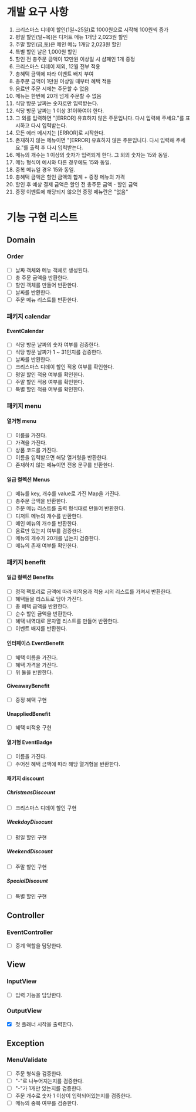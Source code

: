 # 개발 요구 사항
1. 크리스마스 디데이 할인(1일~25일)로 1000원으로 시작해
100원씩 증가
2. 평일 할인(일~목)은 디저트 메뉴 1개당 2,023원 할인
3. 주말 할인(금,토)은 메인 메뉴 1개당 2,023원 할인
4. 특별 할인 날은 1,000원 할인
5. 할인 전 총주문 금액이 12만원 이상일 시 샴페인 1개 증정
6. 크리스마스 디데이 제외, 12월 전부 적용
7. 총혜택 금액에 따라 이벤트 배지 부여
8. 총주문 금액이 1만원 이상일 때부터 혜택 적용
9. 음료만 주문 시에는 주문할 수 없음
10. 메뉴는 한번에 20개 넘게 주문할 수 없음
11. 식당 방문 날짜는 숫자로만 입력받는다.
12. 식당 방문 날짜는 1 이상 31이하여야 한다.
13. 그 외를 입력하면 "[ERROR] 유효하지 않은 주문입니다.
다시 입력해 주세요."를 표시하고 다시 입력받는다.
14. 모든 에러 메시지는 [ERROR]로 시작한다.
15. 존재하지 않는 메뉴이면 "[ERROR] 
유효하지 않은 주문입니다. 다시 입력해 주세요."를 출력 후
다시 입력받는다.
16. 메뉴의 개수는 1 이상의 숫자가 입력되게 한다. 
그 외의 숫자는 15와 동일.
17. 메뉴 형식이 예시와 다른 경우에도 15와 동일.
18. 중복 메뉴일 경우 15와 동일.
19. 총혜택 금액은 할인 금액의 합계 + 증정 메뉴의 가격
20. 할인 후 예상 결제 금액은 할인 전 총주문 금액 - 할인 금액
21. 증정 이벤트에 해당되지 않으면 증정 메뉴란은 "없음"

# 기능 구현 리스트

## Domain
### Order
- [ ] 날짜 객체와 메뉴 객체로 생성된다.
- [ ] 총 주문 금액을 반환한다.
- [ ] 할인 객체를 만들어 반환한다.
- [ ] 날짜를 반환한다.
- [ ] 주문 메뉴 리스트를 반환한다.

### 패키지 calendar
#### EventCalendar
- [ ] 식당 방문 날짜의 숫자 여부를 검증한다.
- [ ] 식당 방문 날짜가 1 ~ 31인지를 검증한다.
- [ ] 날짜를 반환한다.
- [ ] 크리스마스 디데이 할인 적용 여부를 확인한다.
- [ ] 평일 할인 적용 여부를 확인한다.
- [ ] 주말 할인 적용 여부를 확인한다.
- [ ] 특별 할인 적용 여부를 확인한다.

### 패키지 menu
#### 열거형 menu
- [ ] 이름을 가진다.
- [ ] 가격을 가진다.
- [ ] 상품 코드를 가진다.
- [ ] 이름을 입력받으면 해당 열거형을 반환한다.
- [ ] 존재하지 않는 메뉴이면 전용 문구를 반환한다.

#### 일급 컬렉션 Menus
- [ ] 메뉴를 key, 개수를 value로 가진 Map을 가진다.
- [ ] 총주문 금액을 반환한다.
- [ ] 주문 메뉴 리스트를 출력 형식대로 만들어 반환한다.
- [ ] 디저트 메뉴의 개수를 반환한다.
- [ ] 메인 메뉴의 개수를 반환한다.
- [ ] 음료만 있는지 여부를 검증한다.
- [ ] 메뉴의 개수가 20개를 넘는지 검증한다.
- [ ] 메뉴의 존재 여부를 확인한다.

### 패키지 benefit
#### 일급 컬렉션 Benefits
- [ ] 정적 팩토리로 금액에 따라 미적용과 적용 시의 리스트를
가져서 반환한다.
- [ ] 혜택들을 리스트로 담아 가진다.
- [ ] 총 혜택 금액을 반환한다.
- [ ] 순수 할인 금액을 반환한다.
- [ ] 혜택 내역대로 문자열 리스트를 만들어 반환한다.
- [ ] 이벤트 배지를 반환한다.

#### 인터페이스 EventBenefit
- [ ] 혜택 이름을 가진다.
- [ ] 혜택 가격을 가진다.
- [ ] 위 둘을 반환한다.

#### GiveawayBenefit
- [ ] 증정 혜택 구현

#### UnappliedBenefit
- [ ] 혜택 미적용 구현

#### 열거형 EventBadge
- [ ] 이름을 가진다.
- [ ] 주어진 혜택 금액에 따라 해당 열거형을 반환한다.

#### 패키지 discount
##### ChristmasDiscount
- [ ] 크리스마스 디데이 할인 구현

##### WeekdayDisocunt
- [ ] 평일 할인 구현

##### WeekendDiscount
- [ ] 주말 할인 구현

##### SpecialDiscount
- [ ] 특별 할인 구현

## Controller
### EventController
- [ ] 중계 역할을 담당한다.

## View
### InputView
- [ ] 입력 기능을 담당한다.

### OutputView
- [x] 첫 플래너 시작을 출력한다.

## Exception
### MenuValidate
- [ ] 주문 형식을 검증한다.
- [ ] "-"로 나누어지는지를 검증한다.
- [ ] "-"가 1개만 있는지를 검증한다.
- [ ] 주문 개수로 숫자 1 이상이 입력되어있는지를 검증한다.
- [ ] 메뉴의 중복 여부를 검증한다.